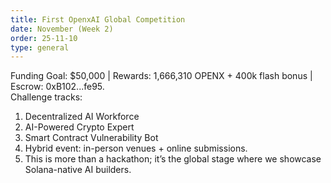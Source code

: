 ```yaml
---
title: First OpenxAI Global Competition
date: November (Week 2)
order: 25-11-10
type: general
---
```


Funding Goal: $50,000 | Rewards: 1,666,310 OPENX + 400k flash bonus | Escrow: 0xB102...fe95.  
Challenge tracks:

1. Decentralized AI Workforce
2. AI-Powered Crypto Expert
3. Smart Contract Vulnerability Bot
4. Hybrid event: in-person venues + online submissions.
5. This is more than a hackathon; it’s the global stage where we showcase Solana-native AI builders.
